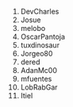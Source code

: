 1. DevCharles
2. Josue
3. melobo
4. OscarPantoja
5. tuxdinosaur
6. Jorgeo80
7. dered
8. AdanMc00
9. mfuentes
10. LobRabGar
11. Itiel